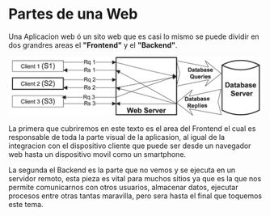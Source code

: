 Partes de una Web
=================


Una Aplicacion web ó un sito web que es casi lo mismo se puede dividir en dos grandres areas el **"Frontend"** y el **"Backend"**. 

![Frontend & Backend](media/images/backend-frontend.gif)

La primera que cubriremos en este texto es el area del Frontend el cual es responsable de toda la parte visual de la aplicasion, al igual de la integracion con el dispositivo cliente que puede ser desde un navegador web hasta un dispositivo movil como un smartphone. 

La segunda el Backend es la parte que no vemos y se ejecuta en un servidor remoto, esta pieza es vital para muchos sitios ya que es la que nos permite comunicarnos con otros usuarios, almacenar datos, ejecutar procesos entre otras tantas maravilla, pero sera hasta el final que toquemos este tema. 

